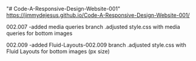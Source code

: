 "# Code-A-Responsive-Design-Website-001"
https://jimmydejesus.github.io/Code-A-Responsive-Design-Website-001/

002.007
-added media queries branch
 .adjusted style.css with media queries for bottom images

 002.009
 -added Fluid-Layouts-002.009 branch
  .adjusted style.css with  Fluid Layouts for bottom images (px size)
